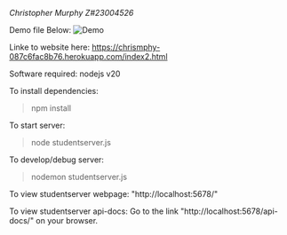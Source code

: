 
*Christopher Murphy*
*Z#23004526*

Demo file Below:
![Demo](hw6demo_compressed.gif)

Linke to website here:
https://chrismphy-087c6fac8b76.herokuapp.com/index2.html

Software required:
nodejs v20

To install dependencies:
>npm install

To start server:
>node studentserver.js

To develop/debug server:
>nodemon studentserver.js

To view studentserver webpage:
"http://localhost:5678/"

To view studentserver api-docs:
Go to the link "http://localhost:5678/api-docs/" on your browser.
